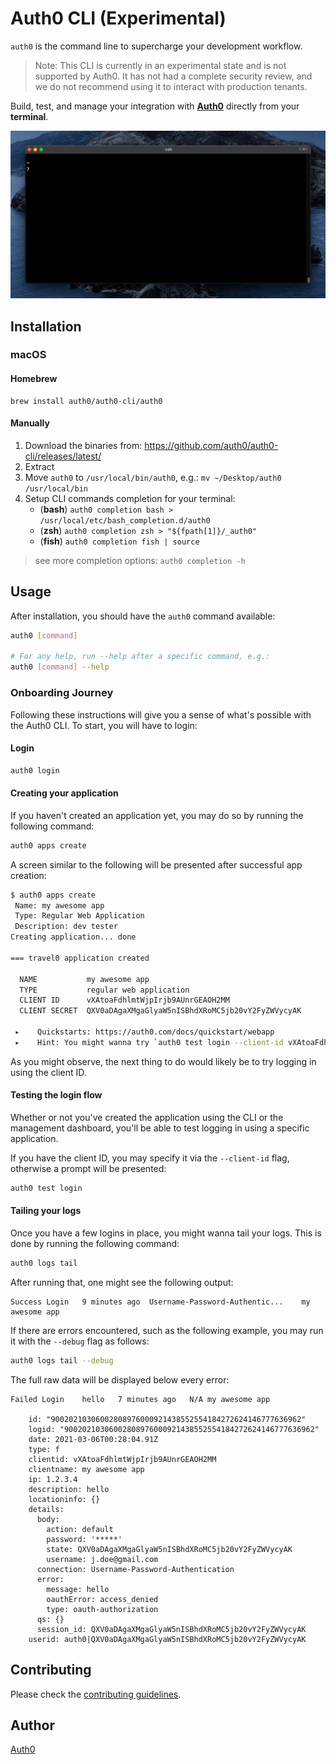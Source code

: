 # Auth0 CLI (Experimental)

`auth0` is the command line to supercharge your development workflow. 

> Note: This CLI is currently in an experimental state and is not supported by Auth0. It has not had a complete security review, and we do not recommend using it to interact with production tenants.

Build, test, and manage your integration with **[Auth0](http://auth0.com/)** directly from your **terminal**.

![demo](./demo.gif)


## Installation

### macOS

#### Homebrew

```
brew install auth0/auth0-cli/auth0
```

#### Manually

1. Download the binaries from: https://github.com/auth0/auth0-cli/releases/latest/
1. Extract
1. Move `auth0` to `/usr/local/bin/auth0`, e.g.: `mv ~/Desktop/auth0 /usr/local/bin`
1. Setup CLI commands completion for your terminal:
	-  (**bash**) `auth0 completion bash > /usr/local/etc/bash_completion.d/auth0`
	-  (**zsh**)  `auth0 completion zsh > "${fpath[1]}/_auth0"`
	- (**fish**)  `auth0 completion fish | source`

> see more completion options: `auth0 completion -h`

## Usage

After installation, you should have the `auth0` command available:

```bash
auth0 [command]

# For any help, run --help after a specific command, e.g.:
auth0 [command] --help
```

### Onboarding Journey

Following these instructions will give you a sense of what's possible with the
Auth0 CLI. To start, you will have to login:

#### Login

```bash
auth0 login
```

#### Creating your application

If you haven't created an application yet, you may do so by running the
following command:

```bash
auth0 apps create
```

A screen similar to the following will be presented after successful app creation:

```bash
$ auth0 apps create
 Name: my awesome app
 Type: Regular Web Application
 Description: dev tester
Creating application... done

=== travel0 application created

  NAME           my awesome app
  TYPE           regular web application
  CLIENT ID      vXAtoaFdhlmtWjpIrjb9AUnrGEAOH2MM
  CLIENT SECRET  QXV0aDAgaXMgaGlyaW5nISBhdXRoMC5jb20vY2FyZWVycyAK

 ▸    Quickstarts: https://auth0.com/docs/quickstart/webapp
 ▸    Hint: You might wanna try `auth0 test login --client-id vXAtoaFdhlmtWjpIrjb9AUnrGEAOH2MM`
```

As you might observe, the next thing to do would likely be to try logging in
using the client ID.

#### Testing the login flow

Whether or not you've created the application using the CLI or the management
dashboard, you'll be able to test logging in using a specific application.

If you have the client ID, you may specify it via the `--client-id` flag,
otherwise a prompt will be presented:

```bash
auth0 test login
```

#### Tailing your logs

Once you have a few logins in place, you might wanna tail your logs. This is
done by running the following command:

```bash
auth0 logs tail
```

After running that, one might see the following output:

```
Success Login   9 minutes ago  Username-Password-Authentic...    my awesome app
```

If there are errors encountered, such as the following example, you may run it
with the `--debug` flag as follows:

```bash
auth0 logs tail --debug
```

The full raw data will be displayed below every error:

```
Failed Login	hello	7 minutes ago	N/A	my awesome app

	id: "90020210306002808976000921438552554184272624146777636962"
	logid: "90020210306002808976000921438552554184272624146777636962"
	date: 2021-03-06T00:28:04.91Z
	type: f
	clientid: vXAtoaFdhlmtWjpIrjb9AUnrGEAOH2MM
	clientname: my awesome app
	ip: 1.2.3.4
	description: hello
	locationinfo: {}
	details:
	  body:
	    action: default
	    password: '*****'
	    state: QXV0aDAgaXMgaGlyaW5nISBhdXRoMC5jb20vY2FyZWVycyAK
	    username: j.doe@gmail.com
	  connection: Username-Password-Authentication
	  error:
	    message: hello
	    oauthError: access_denied
	    type: oauth-authorization
	  qs: {}
	  session_id: QXV0aDAgaXMgaGlyaW5nISBhdXRoMC5jb20vY2FyZWVycyAK
	userid: auth0|QXV0aDAgaXMgaGlyaW5nISBhdXRoMC5jb20vY2FyZWVycyAK
```

## Contributing

Please check the [contributing guidelines](CONTRIBUTING.md).


## Author

[Auth0](https://auth0.com)
